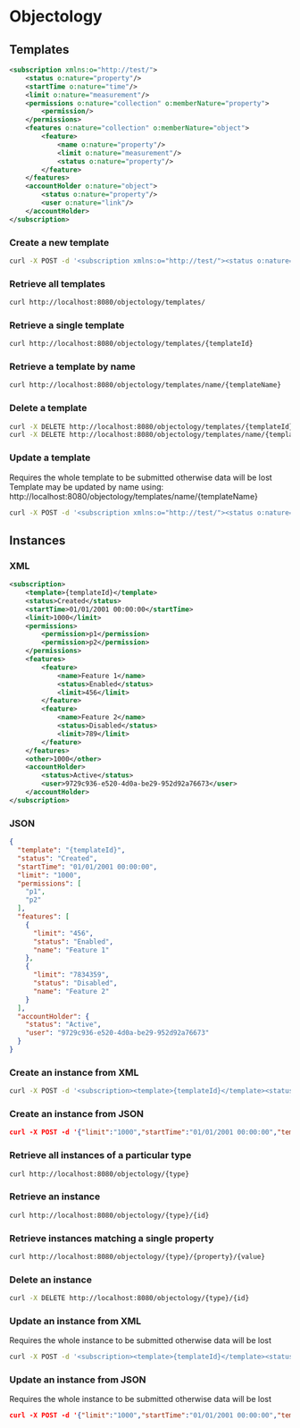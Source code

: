 Objectology
===========

## Templates

```xml
<subscription xmlns:o="http://test/">
    <status o:nature="property"/>
    <startTime o:nature="time"/>
    <limit o:nature="measurement"/>
    <permissions o:nature="collection" o:memberNature="property">
        <permission/>
    </permissions>
    <features o:nature="collection" o:memberNature="object">
        <feature>
            <name o:nature="property"/>
            <limit o:nature="measurement"/>
            <status o:nature="property"/>
        </feature>
    </features>
    <accountHolder o:nature="object">
        <status o:nature="property"/>
        <user o:nature="link"/>
    </accountHolder>
</subscription>
```

### Create a new template

```sh
curl -X POST -d '<subscription xmlns:o="http://test/"><status o:nature="property"/><startTime o:nature="time"/><limit o:nature="measurement"/><permissions o:nature="collection" o:memberNature="property"><permission/></permissions><features o:nature="collection" o:memberNature="object"><feature><name o:nature="property"/><limit o:nature="measurement"/><status o:nature="property"/></feature></features><accountHolder o:nature="object"><status o:nature="property"/><user o:nature="link"/></accountHolder></subscription>' -H "Content-Type: text/xml" http://localhost:8080/objectology/templates
```

### Retrieve all templates

```sh
curl http://localhost:8080/objectology/templates/
```

### Retrieve a single template

```sh
curl http://localhost:8080/objectology/templates/{templateId}
```

### Retrieve a template by name

```sh
curl http://localhost:8080/objectology/templates/name/{templateName}
```

### Delete a template

```sh
curl -X DELETE http://localhost:8080/objectology/templates/{templateId}
curl -X DELETE http://localhost:8080/objectology/templates/name/{templateName}
```

### Update a template

Requires the whole template to be submitted otherwise data will be lost
Template may be updated by name using:  
http://localhost:8080/objectology/templates/name/{templateName}

```sh
curl -X POST -d '<subscription xmlns:o="http://test/"><status o:nature="property"/><startTime o:nature="time"/><limit o:nature="measurement"/><permissions o:nature="collection" o:memberNature="property"><permission/></permissions><features o:nature="collection" o:memberNature="object"><feature><name o:nature="property"/><limit o:nature="measurement"/><status o:nature="property"/></feature></features><accountHolder o:nature="object"><status o:nature="property"/><user o:nature="link"/></accountHolder></subscription>' -H "Content-Type: text/xml" http://localhost:8080/objectology/templates/{templateId}
```

## Instances

### XML

```xml
<subscription>
    <template>{templateId}</template>
    <status>Created</status>
    <startTime>01/01/2001 00:00:00</startTime>
    <limit>1000</limit>
    <permissions>
        <permission>p1</permission>
        <permission>p2</permission>
    </permissions>
    <features>
        <feature>
            <name>Feature 1</name>
            <status>Enabled</status>
            <limit>456</limit>
        </feature>
        <feature>
            <name>Feature 2</name>
            <status>Disabled</status>
            <limit>789</limit>
        </feature>
    </features>
    <other>1000</other>
    <accountHolder>
        <status>Active</status>
        <user>9729c936-e520-4d0a-be29-952d92a76673</user>
    </accountHolder>
</subscription>
```

### JSON

```json
{
  "template": "{templateId}",
  "status": "Created",
  "startTime": "01/01/2001 00:00:00",
  "limit": "1000",
  "permissions": [
    "p1",
    "p2"
  ],
  "features": [
    {
      "limit": "456",
      "status": "Enabled",
      "name": "Feature 1"
    },
    {
      "limit": "7834359",
      "status": "Disabled",
      "name": "Feature 2"
    }
  ],
  "accountHolder": {
    "status": "Active",
    "user": "9729c936-e520-4d0a-be29-952d92a76673"
  }
}
```

### Create an instance from XML

```sh
curl -X POST -d '<subscription><template>{templateId}</template><status>Created</status><startTime>01/01/2001 00:00:00</startTime><limit>1000</limit><permissions><permission>p1</permission>        <permission>p2</permission></permissions><features><feature><name>Feature 1</name><status>Enabled</status><limit>456</limit></feature><feature><name>Feature 2</name><status>Disabled</status><limit>789</limit></feature></features><other>1000</other><accountHolder><status>Active</status><user>9729c936-e520-4d0a-be29-952d92a76673</user>    </accountHolder></subscription>' -H "Content-Type: text/xml" http://localhost:8080/objectology/subscription/
```

### Create an instance from JSON

```json
curl -X POST -d '{"limit":"1000","startTime":"01/01/2001 00:00:00","template":"45e98874-659c-472d-a9f7-e7c5c1259986","accountHolder":{"template":"72cd730f-badb-44ba-8abd-3b14264a45b3","user":"9729c936-e520-4d0a-be29-952d92a76673"},"status":"Created","features":[{"limit":"456","status":"Enabled","name":"Feature 1"},{"limit":"7834359","status":"Disabled","name":"Feature 2"}],"permissions":["p1","p2"]}' -H "Content-Type: application/json" http://localhost:8080/objectology/subscription
```

### Retrieve all instances of a particular type

```sh
curl http://localhost:8080/objectology/{type}
```

### Retrieve an instance

```sh
curl http://localhost:8080/objectology/{type}/{id}
```

### Retrieve instances matching a single property

```sh
curl http://localhost:8080/objectology/{type}/{property}/{value}
```

### Delete an instance

```sh
curl -X DELETE http://localhost:8080/objectology/{type}/{id}
```

### Update an instance from XML

Requires the whole instance to be submitted otherwise data will be lost

```sh
curl -X POST -d '<subscription><template>{templateId}</template><status>Created</status><startTime>01/01/2001 00:00:00</startTime><limit>1000</limit><permissions><permission>p1</permission>        <permission>p2</permission></permissions><features><feature><name>Feature 1</name><status>Enabled</status><limit>456</limit></feature><feature><name>Feature 2</name><status>Disabled</status><limit>789</limit></feature></features><other>1000</other><accountHolder><status>Active</status><user>9729c936-e520-4d0a-be29-952d92a76673</user>    </accountHolder></subscription>' -H "Content-Type: text/xml" http://localhost:8080/objectology/subscription/{id}
```

### Update an instance from JSON

Requires the whole instance to be submitted otherwise data will be lost

```json
curl -X POST -d '{"limit":"1000","startTime":"01/01/2001 00:00:00","template":"45e98874-659c-472d-a9f7-e7c5c1259986","accountHolder":{"template":"72cd730f-badb-44ba-8abd-3b14264a45b3","user":"9729c936-e520-4d0a-be29-952d92a76673"},"status":"Created","features":[{"limit":"456","status":"Enabled","name":"Feature 1"},{"limit":"7834359","status":"Disabled","name":"Feature 2"}],"permissions":["p1","p2"]}' -H "Content-Type: application/json" http://localhost:8080/objectology/subscription/{id}
```
